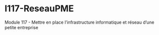 # I117-ReseauPME
Module 117 - Mettre en place l’infrastructure informatique et réseau d’une petite entreprise
